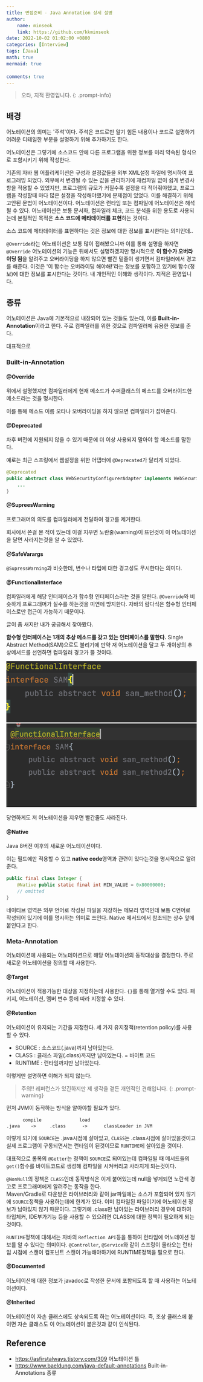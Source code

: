 ```yaml
---
title: 면접준비 - Java Annotation 상세 설명
author: 
    name: minseok
    link: https://github.com/kkminseok
date: 2022-10-02 01:02:00 +0800
categories: [Interview]
tags: [Java]
math: true
mermaid: true

comments: true
---
```


> 오타, 지적 환영입니다. 
{: .prompt-info}

## **배경**

어노테이션의 의미는 '주석'이다. 주석은 코드로만 알기 힘든 내용이나 코드로 설명하기 어려운 디테일한 부분을 설명하기 위해 추가하기도 한다.

어노테이션은 그렇기에 소스코드 안에 다른 프로그램을 위한 정보를 미리 약속된 형식으로 포함시키기 위해 작성한다.

기존의 자바 웹 어플리케이션은 구성과 설정값들을 외부 XML설정 파일에 명시하여 프로그래밍 되었다. 
외부에서 변경될 수 있는 값을 관리하기에 재컴파일 없이 쉽게 변경사항을 적용할 수 있었지만, 프로그램의 규모가 커질수록 설정을 다 적어줘야했고, 프로그램을 작성할때 마다 많은 설정을 작성해야했기에 문제점이 있었다. 이를 해결하기 위해 고안된 문법이 어노테이션이다. 어노테이션은 런타임 또는 컴파일에 어노테이션은 해석될 수 있다. 어노테이션은 보통 문서화, 컴파일러 체크, 코드 분석을 위한 용도로 사용되는데 본질적인 목적은 **소스 코드에 메타데이터를 표현**하는 것이다.

소스 코드에 메타데이터를 표현하다는 것은 정보에 대한 정보를 표시한다는 의미인데.. 

`@Override`라는 어노테이션은 보통 많이 접해봤으니까 이를 통해 설명을 하자면 `@Override` 어노테이션의 기능은 뒤에서도 설명하겠지만 명시적으로 **이 함수가 오버라이딩 됨**을 알려주고 오버라이딩을 하지 않으면 빨간 밑줄이 생기면서 컴파일러에서 경고를 해준다. 이것은 '이 함수는 오버라이딩 해야해!'라는 정보를 포함하고 있기에 함수(정보)에 대한 정보를 표시한다는 것이다. 내 개인적인 이해와 생각이다. 지적은 환영입니다.

## **종류**

어노테이션은 Java에 기본적으로 내장되어 있는 것들도 있는데, 이를 **Built-in-Annotation**이라고 한다. 주로 컴파일러를 위한 것으로 컴파일러에 유용한 정보를 준다.

대표적으로

### **Built-in-Annotation**

#### @Override

위에서 설명했지만 컴파일러에게 현재 메소드가 수퍼클래스의 메소드를 오버라이드한 메소드라는 것을 명시한다. 

이를 통해 메소드 이름 오타나 오버라이딩을 하지 않으면 컴파일러가 잡아준다.

#### @Deprecated

차후 버전에 지원되지 않을 수 있기 때문에 더 이상 사용되지 말아야 할 메소드를 말한다. 

예로는 최근 스프링에서 웹설정을 위한 어댑터에 `@Deprecated`가 달리게 되었다.

```java
@Deprecated
public abstract class WebSecurityConfigurerAdapter implements WebSecurityConfigurer<WebSecurity> {
    ...
}
```

#### @SupreesWarning

프로그래머의 의도를 컴파일러에게 전달하여 경고를 제거한다.

회사에서 쓴걸 본 적이 있는데 이걸 지우면 노란줄(warning)이 뜨던것이 이 어노테이션을 달면 사라지는것을 알 수 있었다.

#### @SafeVarargs

`@SupressWarning`과 비슷한데, 변수나 타입에 대한 경고성도 무시한다는 의미다.

#### @FunctionalInterface

컴파일러에게 해당 인터페이스가 함수형 인터페이스라는 것을 알린다. `@Override`와 비슷하게 프로그래머가 실수를 하는것을 미연에 방지한다. 자바의 람다식은 함수형 인터페이스로만 접근이 가능하기 때문이다.

글이 좀 새지만 내가 궁금해서 찾아봤다.

**함수형 인터페이스는 1개의 추상 메소드를 갖고 있는 인터페이스를 말한다.** Single Abstract Method(SAM)으로도 불리기에 만약 저 어노테이션을 달고 두 개이상의 추상메서드를 선언하면 컴파일러 경고가 뜰 것이다.

![](/assets/img/interview/sam_01.png)
![](/assets/img/interview/sam_02.png)

당연하게도 저 어노테이션을 지우면 빨간줄도 사라진다.

#### @Native

Java 8버전 이후의 새로운 어노테이션이다.

이는 필드에만 적용할 수 있고 **native code**영역과 관련이 있다는것을 명시적으로 알려준다.

```java
public final class Integer {
    @Native public static final int MIN_VALUE = 0x80000000;
    // omitted
}
```

네이티브 영역은 외부 언어로 작성된 파일을 저장하는 메모리 영역인데 보통 C언어로 작성되어 있기에 이를 명시하는 의미로 쓰인다. Native 메서드에서 참조되는 상수 앞에 붙인다고 한다.

### Meta-Annotation

어노테이션에 사용되는 어노테이션으로 해당 어노테이션의 동작대상을 결정한다. 주로 새로운 어노테이션을 정의할 때 사용한다.

#### @Target

어노테이션이 적용가능한 대상을 지정하는데 사용한다. `{}`를 통해 열거할 수도 있다. 패키지, 어노테이션, 멤버 변수 등에 따라 지정할 수 있다. 

#### @Retention

어노테이션이 유지되는 기간을 지정한다. 세 가지 유지정책(retention policy)를 사용할 수 있다.
- SOURCE : 소스코드(.java)까지 남아있는다.
- CLASS : 클래스 파일(.class)까지만 남아있는다. = 바이트 코드
- RUNTIME : 런타임까지만 남아있는다. 

이렇게만 설명하면 이해가 되지 않는다.

> 주의!! 레퍼런스가 있긴하지만 제 생각을 곁든 개인적인 견해입니다.
{: .prompt-warning}

먼저 JVM이 동작하는 방식을 알아야할 필요가 있다.

```text
      compile              load
.java    ->     .class      ->      classLoader in JVM
```
이렇게 되기에 `SOURCE`는 .java시점에 살아있고, `CLASS`는 .class시점에 살아있을것이고 실제 프로그램이 구동되면서는 런타임이 된것이므로 `RUNTIME`에 살아있을 것이다.

대표적으로 롬복의 `@Getter`는 정책이 `SOURCE`로 되어있는데 컴파일될 때 메서드들의 `get()`함수를 바이트코드로 생성해 컴파일을 시켜버리고 사라지게 되는것이다.

`@NonNull`의 정책은 `CLASS`인데 동작방식은 이게 붙어있는데 null을 넣게되면 노란색 경고로 프로그래머에게 알려주는 동작을 한다.  
Maven/Gradle로 다운받은 라이브러리와 같이 jar파일에는 소스가 포함되어 있지 않기에 `SOURCE`정책을 사용하는데에 한계가 있다. 이미 컴파일된 파일이기에 어노테이션 정보가 남아있지 않기 때문이다.
그렇기에 .class만 남아있는 라이브러리 경우에 대하여 타입체커, IDE부가기능 등을 사용할 수 있으려면 CLASS에 대한 정책이 필요하게 되는 것이다.

`RUNTIME`정책에 대해서는 자바의 `Reflection API`등을 통하여 런타임에 어노테이션 정보를 알 수 있다는 의미이다. `@Controller`, `@Service`와 같이 스프링이 올라오는 런타임 시점에 스캔이 컴포넌트 스캔이 가능해야하기에 RUNTIME정책을 필요로 한다. 

#### @Documented

어노테이션에 대한 정보가 javadoc로 작성한 문서에 포함되도록 할 때 사용하는 어노테이션이다.

#### @Inherited

어노테이션이 자손 클래스에도 상속되도록 하는 어노테이션이다. 즉, 조상 클래스에 붙이면 자손 클래스도 이 어노테이션이 붙은것과 같이 인식된다.


## **Reference**

- <https://asfirstalways.tistory.com/309> 어노테이션 틀
- <https://www.baeldung.com/java-default-annotations> Built-in-Annotations 종류